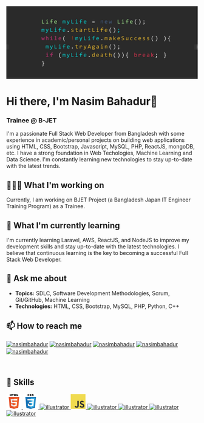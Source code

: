 <img alt="Coder GIF" src="https://github.com/NasimBahadur/NasimBahadur/blob/main/image.png" style="max-width: 100%;" data-target="animated-image.originalImage">
<h1>Hi there, I'm Nasim Bahadur👋</h1>
<h3 align="left">Trainee @ B-JET</h3>
I'm a passionate Full Stack Web Developer from Bangladesh with some experience in academic/personal projects on building web applications using HTML, CSS, Bootstrap, Javascript, MySQL, PHP, ReactJS, mongoDB, etc. I have a strong foundation in Web Techologies, Machine Learning and Data Science. I'm constantly learning new technologies to stay up-to-date with the latest trends.

## 👨🏽‍💻 What I'm working on
Currently, I am working on BJET Project (a Bangladesh Japan IT Engineer Training Program) as a Trainee.

## 🧠 What I'm currently learning
I'm currently learning Laravel, AWS, ReactJS, and NodeJS to improve my development skills and stay up-to-date with the latest technologies. I believe that continuous learning is the key to becoming a successful Full Stack Web Developer.

## 💬 Ask me about
- <b>Topics:</b> SDLC, Software Development Methodologies, Scrum, Git/GitHub, Machine Learning
- <b>Technologies:</b> HTML, CSS, Bootstrap, MySQL, PHP, Python, C++

<!---
## ⚡ Fun fact
[Insert a fun fact about yourself that people might find interesting.]

## 📝 Blogs and writing
I've very active, writing content regularly to at least one of these.
- [Blog Link]
--->

## 📫 How to reach me
<p align="left">
<a href="https://linkedin.com/in/nasimbahadur" target="blank"><img align="center" src="https://raw.githubusercontent.com/rahuldkjain/github-profile-readme-generator/master/src/images/icons/Social/linked-in-alt.svg" alt="nasimbahadur" height="30" width="40" /></a>
<a href="https://twitter.com/" target="blank"><img align="center" src="https://raw.githubusercontent.com/rahuldkjain/github-profile-readme-generator/master/src/images/icons/Social/twitter.svg" alt="nasimbahadur" height="30" width="40" /></a>
<a href="https://fb.com/" target="blank"><img align="center" src="https://raw.githubusercontent.com/rahuldkjain/github-profile-readme-generator/master/src/images/icons/Social/facebook.svg" alt="nasimbahadur" height="30" width="40" /></a>
<a href="https://instagram.com/" target="blank"><img align="center" src="https://raw.githubusercontent.com/rahuldkjain/github-profile-readme-generator/master/src/images/icons/Social/instagram.svg" alt="nasimbahadur" height="30" width="40" /></a>
<a href="https://www.youtube.com/c/" target="blank"><img align="center" src="https://raw.githubusercontent.com/rahuldkjain/github-profile-readme-generator/master/src/images/icons/Social/youtube.svg" alt="nasimbahadur" height="30" width="40" /></a>
</p><br/>

## 🚀 Skills
<p align="left">

<a href="https://www.w3.org/html/" target="_blank" rel="noreferrer"> <img src="https://raw.githubusercontent.com/devicons/devicon/master/icons/html5/html5-original-wordmark.svg" alt="html5" width="40" height="40"/> </a> 
<a href="https://www.w3schools.com/css/" target="_blank" rel="noreferrer"> <img src="https://raw.githubusercontent.com/devicons/devicon/master/icons/css3/css3-original-wordmark.svg" alt="css3" width="40" height="40"/> </a>
<a href="https://img.icons8.com/color/256/bootstrap.png" target="_blank" rel="noreferrer"> <img src="https://img.icons8.com/color/256/bootstrap.png" alt="illustrator" width="40" height="40"/> </a> 
<a href="https://developer.mozilla.org/en-US/docs/Web/JavaScript" target="_blank" rel="noreferrer"> <img src="https://raw.githubusercontent.com/devicons/devicon/master/icons/javascript/javascript-original.svg" alt="javascript" width="40" height="40"/> </a>
<a href="https://img.icons8.com/officel/256/php-logo.png" target="_blank" rel="noreferrer"> <img src="https://img.icons8.com/officel/256/php-logo.png" alt="illustrator" width="40" height="40"/> </a> 
<a href="https://img.icons8.com/color/256/c-plus-plus-logo.png" target="_blank" rel="noreferrer"> <img src="https://img.icons8.com/color/256/c-plus-plus-logo.png" alt="illustrator" width="40" height="40"/> </a> 
<a href="https://img.icons8.com/color/256/python.png" target="_blank" rel="noreferrer"> <img src="https://img.icons8.com/color/256/python.png" alt="illustrator" width="40" height="40"/> </a> 
<a href="https://img.icons8.com/color/256/mysql-logo.png" target="_blank" rel="noreferrer"> <img src="https://img.icons8.com/color/256/mysql-logo.png" alt="illustrator" width="40" height="40"/> </a> 
  
<!---
<a href="https://aws.amazon.com" target="_blank" rel="noreferrer"> <img src="https://raw.githubusercontent.com/devicons/devicon/master/icons/amazonwebservices/amazonwebservices-original-wordmark.svg" alt="aws" width="40" height="40"/> </a> 
<a href="https://www.djangoproject.com/" target="_blank" rel="noreferrer"> <img src="https://cdn.worldvectorlogo.com/logos/django.svg" alt="django" width="40" height="40"/> </a> 
<a href="https://www.adobe.com/in/products/illustrator.html" target="_blank" rel="noreferrer"> <img src="https://www.vectorlogo.zone/logos/adobe_illustrator/adobe_illustrator-icon.svg" alt="illustrator" width="40" height="40"/> </a> 
<a href="https://www.figma.com/" target="_blank" rel="noreferrer"> <img src="https://www.vectorlogo.zone/logos/figma/figma-icon.svg" alt="figma" width="40" height="40"/> </a>  
<a href="https://laravel.com/" target="_blank" rel="noreferrer"> <img src="https://raw.githubusercontent.com/devicons/devicon/master/icons/laravel/laravel-plain-wordmark.svg" alt="laravel" width="40"
--->
